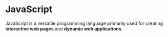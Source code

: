 # JavaScript

JavaScript is a versatile programming language primarily used for creating **interactive web pages** and **dynamic web applications.**

